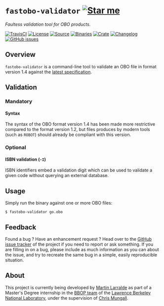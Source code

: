 # `fastobo-validator` [![Star me](https://img.shields.io/github/stars/fastobo/fastobo-validator.svg?style=social&label=Star&maxAge=3600)](https://github.com/fastobo/fastobo-validator/stargazers)

*Faultess validation tool for OBO products.*

[![TravisCI](https://img.shields.io/travis/fastobo/fastobo-validator/master.svg?maxAge=600&style=flat-square)](https://travis-ci.org/fastobo/fastobo-validator/branches)
[![License](https://img.shields.io/badge/license-MIT-blue.svg?style=flat-square&maxAge=2678400)](https://choosealicense.com/licenses/mit/)
[![Source](https://img.shields.io/badge/source-GitHub-303030.svg?maxAge=2678400&style=flat-square)](https://github.com/fastobo/fastobo-validator)
[![Binaries](https://img.shields.io/badge/binaries-Bintray-43a047.svg?style=flat-square&maxAge=3600)](https://bintray.com/fastobo/fastobo-validator)
[![Crate](https://img.shields.io/crates/v/fastobo-validator.svg?maxAge=600&style=flat-square)](https://crates.io/crates/fastobo-validator)
[![Changelog](https://img.shields.io/badge/keep%20a-changelog-8A0707.svg?maxAge=2678400&style=flat-square)](https://github.com/fastobo/fastobo-validator/blob/master/CHANGELOG.md)
[![GitHub issues](https://img.shields.io/github/issues/fastobo/fastobo-validator.svg?style=flat-square)](https://github.com/fastobo/fastobo-validator/issues)


## Overview

`fastobo-validator` is a command-line tool to validate an OBO file in format
version 1.4 against the [latest specification](http://owlcollab.github.io/oboformat/doc/obo-syntax.html).


## Validation

### Mandatory

#### Syntax

The syntax of the OBO format version 1.4 has been made more restrictive compared
to the format version 1.2, but files produces by modern tools (such as `ROBOT`)
should already be compliant with this version.


### Optional

#### ISBN validation (`-I`)

ISBN identifiers embed a validation digit which can be used to validate a given
code without querying an external database.


## Usage

Simply run the binary against one or more OBO files:
```console
$ fastobo-validator go.obo
```


## Feedback

Found a bug ? Have an enhancement request ? Head over to the
[GitHub issue tracker](https://github.com/fastobo/fastobo-validator/issues) of the project if
you need to report or ask something. If you are filling in on a bug, please include as much
information as you can about the issue, and try to recreate the same bug in a simple, easily
reproducible situation.


## About

This project is currently being developed by [Martin Larralde](https://github.com/althonos)
as part of a Master's Degree internship in the [BBOP team](http://berkeleybop.org/) of the
[Lawrence Berkeley National Laboratory](https://www.lbl.gov/), under the supervision of
[Chris Mungall](http://biosciences.lbl.gov/profiles/chris-mungall/).

